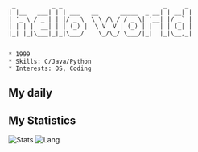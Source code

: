 ```
 _          _ _                            _     _ 
| |__   ___| | | ___   __      _____  _ __| | __| |
| '_ \ / _ | | |/ _ \  \ \ /\ / / _ \| '__| |/ _` |
| | | |  __| | | (_) |  \ V  V | (_) | |  | | (_| |
|_| |_|\___|_|_|\___/    \_/\_/ \___/|_|  |_|\__,_|
                                                   

* 1999
* Skills: C/Java/Python
* Interests: OS, Coding
```


## My daily
<!--START_SECTION:waka-->
<!--END_SECTION:waka-->



## My Statistics
![Stats](https://github-readme-stats.vercel.app/api?username=somnusyyy)
![Lang](https://github-readme-stats.vercel.app/api/top-langs/?username=somnusyyy&hide=ipynb,html&layout=compact)
